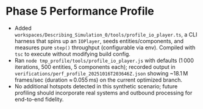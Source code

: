 # Phase 5 Performance Profile

- Added `workspaces/Describing_Simulation_0/tools/profile_io_player.ts`, a CLI harness that spins up an `IOPlayer`, seeds entities/components, and measures pure `step()` throughput (configurable via env). Compiled with `tsc` to execute without modifying build config.
- Ran `node tmp_profile/tools/profile_io_player.js` with defaults (1 000 iterations, 500 entities, 5 components each); recorded output in `verifications/perf_profile_20251016T203646Z.json` showing ~18.1 M frames/sec (duration ≈ 0.055 ms) on the current optimized branch.
- No additional hotspots detected in this synthetic scenario; future profiling should incorporate real systems and outbound processing for end-to-end fidelity.
